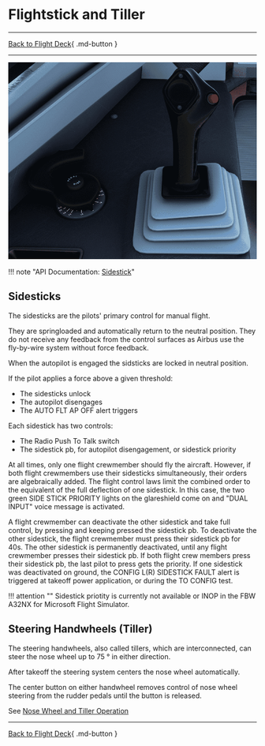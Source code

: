# Flightstick and Tiller

---

[Back to Flight Deck](../index.md){ .md-button }

---

![Console Sidestick and Tiller](../../../assets/a32nx-briefing/console/lateral-console.png)

!!! note "API Documentation: [Sidestick](../../../../fbw-a32nx/a32nx-api/a32nx-flightdeck-api.md#side-stick)"

## Sidesticks

The sidesticks are the pilots' primary control for manual flight. 

They are springloaded and automatically return to the neutral position. They do not receive any feedback from the 
control surfaces as Airbus use the fly-by-wire system without force feedback.

When the autopilot is engaged the sidsticks are locked in neutral position. 

If the pilot applies a force above a given threshold:

- The sidesticks unlock
- The autopilot disengages
- The AUTO FLT AP OFF alert triggers

Each sidestick has two controls:

- The Radio Push To Talk switch
- The sidestick pb, for autopilot disengagement, or sidestick priority

At all times, only one flight crewmember should fly the aircraft. However, if both flight crewmembers use their sidesticks simultaneously, their orders are algebraically added. The flight control laws limit the combined order to the equivalent of the full deflection of one sidestick. In this case, the two green SIDE STICK PRIORITY lights on the glareshield come on and "DUAL INPUT" voice message is activated.

A flight crewmember can deactivate the other sidestick and take full control, by pressing and keeping pressed the sidestick pb. To deactivate the other sidestick, the flight crewmember must press their sidestick pb for 40s. The other sidestick is permanently deactivated, until any flight crewmember presses their sidestick pb. If both flight crew members press their sidestick pb, the last pilot to press gets the priority. If one sidestick was deactivated on ground, the CONFIG L(R) SIDESTICK FAULT alert is triggered at takeoff power application, or during the TO CONFIG test.

!!! attention ""
    Sidestick priotity is currently not available or INOP in the FBW A32NX for Microsoft Flight Simulator.

## Steering Handwheels (Tiller)

The steering handwheels, also called tillers, which are interconnected, can steer the nose wheel up to 75 ° in either direction. 

After takeoff the steering system centers the nose wheel automatically.

The center button on either handwheel removes control of nose wheel steering from the rudder pedals until the button is released.

See [Nose Wheel and Tiller Operation](../../../../fbw-a32nx/feature-guides/nw-tiller.md)


---

[Back to Flight Deck](../index.md){ .md-button }
